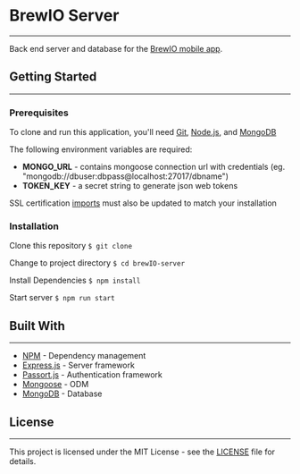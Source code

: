 # BrewIO Server

---

Back end server and database for the [BrewIO mobile app](https://github.com/ARW2705/BrewIO-App).


## Getting Started

---

### Prerequisites

To clone and run this application, you'll need [Git](https://git-scm.com/), [Node.js](https://nodejs.org/en/), and [MongoDB](https://www.mongodb.com/)

The following environment variables are required:
* **MONGO_URL** - contains mongoose connection url with credentials (eg. "mongodb://dbuser:dbpass@localhost:27017/dbname")
* **TOKEN_KEY** - a secret string to generate json web tokens

SSL certification [imports](https://github.com/ARW2705/BrewIO-Server/blob/master/bin/www) must also be updated to match your installation


### Installation

Clone this repository
`$ git clone `

Change to project directory
`$ cd brewIO-server`

Install Dependencies
`$ npm install`

Start server
`$ npm run start`


## Built With

---

* [NPM](https://www.npmjs.com/) - Dependency management
* [Express.js](https://expressjs.com/) - Server framework
* [Passort.js](http://www.passportjs.org/) - Authentication framework
* [Mongoose](https://mongoosejs.com/) - ODM
* [MongoDB](https://www.mongodb.com/) - Database


## License

---

This project is licensed under the MIT License - see the [LICENSE](https://github.com/ARW2705/BrewIO-Server/blob/master/LICENSE) file for details.
